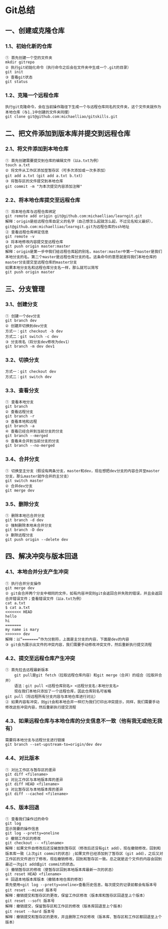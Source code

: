 # Git总结

## 一、创建或克隆仓库

### 1.1、初始化新的仓库

```shell
① 首先创建一个空的文件夹
mkdir gitrepo
② 执行git初始化命令（执行命令之后会在文件夹中生成一个.git的目录）
git init
③ 查看git状态
git status
```

### 1.2、克隆一个远程仓库

```shell
执行git克隆命令，会在当前操作路径下生成一个与远程仓库同名的文件夹，这个文件夹就作为本地仓库（与1.1中创建的文件夹同理）
git clone git@github.com:michaelliao/gitskills.git
```

## 二、把文件添加到版本库并提交到远程仓库

### 2.1、将文件添加到本地仓库

```shell
① 首先创建需要提交到仓库的编辑文件（以a.txt为例）
touch a.txt
② 将文件从工作区添加至暂存区（可多次添加或一次多添加）
git add a.txt（git add a.txt b.txt）
③ 将暂存区的文件提交到本地仓库
git commit -m "为本次提交内容添加注释"
```

### 2.2、将本地仓库提交至远程仓库

```shell
① 将本地仓库与远程仓库绑定
git remote add origin git@github.com:michaelliao/learngit.git
解释：origin是给远程仓库自定义的名字（自己想怎么起就怎么起，不过见名知义最好），git@github.com:michaelliao/learngit.git为远程仓库的ssh地址
② 查看远程仓库绑定信息
git remote -v
③ 将本地修改内容提交至远程仓库
git push origin master:master
解释：origin是第一步中我们给远程仓库起的别名，master:master中第一个master是我们本地分支的名，第二个master是远程仓库分支的名。这条命令的意思就是将我们本地仓库的master分支提交至远程仓库的master分支
如果本地分支名和远程仓库分支名一样，那么就可以简写
git push origin master
```

## 三、分支管理

### 3.1、创建分支

```shell
① 创建一个dev分支
git branch dev
② 创建并切换到dev分支
方式一：git checkout -b dev
方式二：git switch -c dev
③ 分支改名（将分支dev修改为dev1）
git branch -m dev dev1
```

### 3.2、切换分支

```shell
方式一：git checkout dev
方式二：git switch dev
```

### 3.3、查看分支

```shell
① 查看本地分支
git branch
② 查看远程分支
git branch -r
③ 查看本地和远程
git branch -a
④ 查看已经合并到当前分支的分支
git branch --merged
⑤ 查看未合并到当前分支的分支
git branch --no-merged
```

### 3.4、合并分支

```shell
① 切换至主分支（假设有两条分支，master和dev，现在想把dev分支的内容合并至master分支，那么master就作合并的主分支）
git switch master
② 合并dev分支
git merge dev
```

### 3.5、删除分支

```shell
① 删除本地已合并分支
git branch -d dev
② 强制删除本地未合并分支
git branch -D dev
③ 删除远程分支
git push origin --delete dev
```

## 四、解决冲突与版本回退

### 4.1、本地合并分支产生冲突

```shell
① 执行合并分支操作
git merge dev
② git会合并两个分支中相同的文件，如有内容冲突则git会返回合并失败的错误，并且会返回合并错误文件；查看错误文件（以a.txt为例）
cat a.txt
$ cat a.txt
<<<<<<< HEAD
hello
hi
=======
my name is mary
>>>>>>> dev
解释：以“=======”作为分割符，上面是主分支的内容，下面是dev的内容
③ git会为展示出文件的冲突内容，我们需要手动修改冲突文件，然后重新执行提交流程
```

### 4.2、提交至远程仓库产生冲突

```shell
① 首先拉去远程最新版本
	git pull是git fetch（拉取远程仓库内容）和git merge（合并）的组合（拉取并合并）
	语法：git pull <远程仓库别名> <远程分支名:本地分支名>
	现在我们本地只添加了一个远程仓库，因此仓库别名可省略
git pull（将远程所有分支内容与本地仓库进行对比）
② 如果内容有冲突，则git会和本地合并一样打为我们打印出冲突提示，同样，我们需要手动修改这些冲突内容，然后重新执行提交流程
```

### 4.3、如果远程仓库与本地仓库的分支信息不一致（他有我无或他无我有）

```shell
需要将本地分支与远程分支进行链接
git branch --set-upstream-to=origin/dev dev
```

### 4.4、对比版本

```shell
① 对比工作区与暂存区的差异
git diff <filename>
② 对比工作区与本地版本库的差异
git diff HEAD <filename>
③ 对比暂存区与本地版本库的差异
git diff --cached <filename>
```

### 4.5、版本回退

```shell
① 查看我们操作过的命令
git log
显示简要的操作信息
git log --pretty=oneline
② 撤销工作区的修改
git checkout -- <filename>
解释：如果文件自修改后还没被放到暂存区（修改后还没有git add），现在撤销修改，回到和版本库一致（上次git commit的状态）;如果文件已经添加到了暂存区（git add），之后又对工作区的文件进行了修改，现在撤销修改，回到和暂存区一致。总之就是这个文件的内容会回到最近一次git add或git commit的状态。
③ 撤销暂存区的修改（使暂存区回到本地版本库最新一次的状态）
git reset HEAD <filename>
④ 回退本地版本库版本（撤销本地仓库的修改）
首先使用<git log --pretty=oneline>查看历史信息，每次提交的记录前都会有版本号
git reset --mixed 版本号
解释：撤销提交和暂存区的更改，保留工作区修改（版本库和暂存区回退至上个版本）
git reset --soft 版本号
解释：撤销提交，保留暂存区和工作区的修改（版本库回退至上个版本）
git reset --hard 版本号
解释：撤销提交和暂存区的更改，并且删除工作区修改（版本库、暂存区和工作区都回退至上个版本）
```


